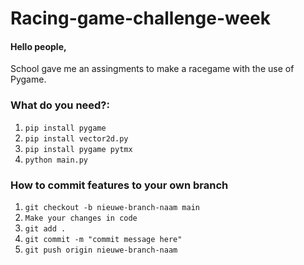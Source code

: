 # Racing-game-challenge-week

#### Hello people,

School gave me an assingments to make a racegame with the use of Pygame.

### What do you need?:
1. `pip install pygame`
1. `pip install vector2d.py`
2. `pip install pygame pytmx`
1. `python main.py`

### How to commit features to your own branch
1. `git checkout -b nieuwe-branch-naam main`
1. `Make your changes in code`
1. `git add .`
2. `git commit -m "commit message here"`
3. `git push origin nieuwe-branch-naam`
